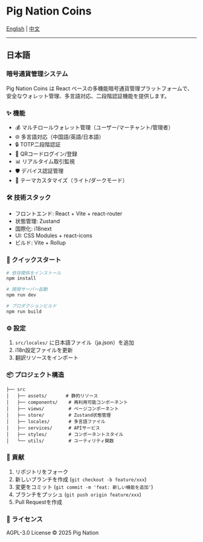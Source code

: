 # Pig Nation Coins
[English](README.md) | [中文](README-CN.md)

---

## 日本語

### 暗号通貨管理システム

Pig Nation Coins は React ベースの多機能暗号通貨管理プラットフォームで、安全なウォレット管理、多言語対応、二段階認証機能を提供します。

### ✨ 機能
- 💰 マルチロールウォレット管理（ユーザー/マーチャント/管理者）
- 🌐 多言語対応（中国語/英語/日本語）
- 🔒 TOTP二段階認証
- 📱 QRコードログイン/登録
- 📊 リアルタイム取引監視
- 🛡️ デバイス認証管理
- 🎨 テーマカスタマイズ（ライト/ダークモード）

### 🛠 技術スタック
- フロントエンド: React + Vite + react-router
- 状態管理: Zustand
- 国際化: i18next
- UI: CSS Modules + react-icons
- ビルド: Vite + Rollup

### 🚀 クイックスタート
```bash
# 依存関係をインストール
npm install

# 開発サーバー起動
npm run dev

# プロダクションビルド
npm run build
```
### ⚙ 設定
1. `src/locales/` に日本語ファイル（ja.json）を追加
2. i18n設定ファイルを更新
3. 翻訳リソースをインポート

### 📦 プロジェクト構造
```
├── src
│   ├── assets/       # 静的リソース
│   ├── components/    # 再利用可能コンポーネント
│   ├── views/         # ページコンポーネント
│   ├── store/         # Zustand状態管理
│   ├── locales/       # 多言語ファイル
│   ├── services/      # APIサービス
│   ├── styles/        # コンポーネントスタイル
│   └── utils/         # ユーティリティ関数
```
### 🤝 貢献
1. リポジトリをフォーク
2. 新しいブランチを作成 (`git checkout -b feature/xxx`)
3. 変更をコミット (`git commit -m 'feat: 新しい機能を追加'`)
4. ブランチをプッシュ (`git push origin feature/xxx`)
5. Pull Requestを作成

### 📄 ライセンス
AGPL-3.0 License © 2025 Pig Nation
